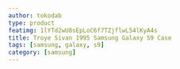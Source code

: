 ```yaml
---
author: tokodab
type: product
featimg: 1lYTd2wU8sEpLoC6f7TZjflwL54lKyA4s
title: Troye Sivan 1995 Samsung Galaxy S9 Case
tags: [samsung, galaxy, s9]
category: [samsung]
---
```

